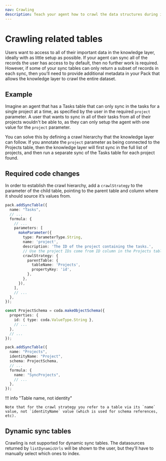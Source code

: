 ```yaml
---
nav: Crawling
description: Teach your agent how to crawl the data structures during indexing.
---
```


# Crawling related tables

Users want to access to all of their important data in the knowledge layer, ideally with as little setup as possible. If your agent can sync all of the records the user has access to by default, then no further work is required. However, if some of your sync tables can only return a subset of records in each sync, then you’ll need to provide additional metadata in your Pack that allows the knowledge layer to crawl the entire dataset.

## Example

Imagine an agent that has a Tasks table that can only sync in the tasks for a single project at a time, as specified by the user in the required `project` parameter. A user that wants to sync in all of their tasks from all of their projects wouldn't be able to, as they can only setup the agent with one value for the `project` parameter.

You can solve this by defining a crawl hierarchy that the knowledge layer can follow. If you annotate the `project` parameter as being connected to the Projects table, then the knowledge layer will first sync in the full list of projects, and then run a separate sync of the Tasks table for each project found.

## Required code changes

In order to establish the crawl hierarchy, add a `crawlStrategy` to the parameter of the child table, pointing to the parent table and column where it should source it’s values from.

```{.ts hl_lines="12-17"}
pack.addSyncTable({
  name: "Tasks",
  // ...
  formula: {
    // ...
    parameters: [
      makeParameter({
        type: ParameterType.String,
        name: 'project',
        description: 'The ID of the project containing the tasks.',
        // Use the project IDs come from ID column in the Projects table.
        crawlStrategy: {
          parentTable: {
            tableName: 'Projects',
            propertyKey: 'id',
          },
        },
      }),
    ],
    // ...
  },
});

const ProjectSchema = coda.makeObjectSchema({
  properties: {
    id: { type: coda.ValueType.String },
    // ...
  },
  // ...
});

pack.addSyncTable({
  name: "Projects",
  identityName: "Project",
  schema: ProjectSchema,
  // ...
  formula: {
    name: "SyncProjects",
    // ...
  },
});
```

!!! info "Table name, not identity"

    Note that for the crawl strategy you refer to a table via its `name` value, not `identityName` value (which is used for schema references, etc).

## Dynamic sync tables

Crawling is not supported for dynamic sync tables. The datasources returned by `listDynamicUrls` will be shown to the user, but they’ll have to manually select which ones to index.
